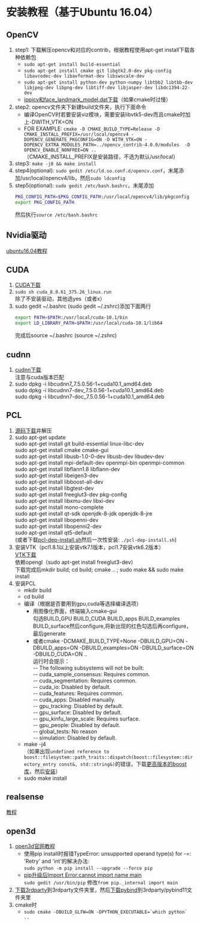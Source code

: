 # 安装教程（基于Ubuntu 16.04）

## OpenCV
1. step1: 下载解压opencv和对应的contrib，根据教程使用apt-get install下载各种依赖包  
    * `sudo apt-get install build-essential`  
    * `sudo apt-get install cmake git libgtk2.0-dev pkg-config libavcodec-dev libavformat-dev libswscale-dev`  
    * `sudo apt-get install python-dev python-numpy libtbb2 libtbb-dev libjpeg-dev libpng-dev libtiff-dev libjasper-dev libdc1394-22-dev`  
    * [ippicv和face_landmark_model.dat下载](https://blog.csdn.net/CSDN330/article/details/86747867)（如果cmake时过慢）  
2. step2: opencv文件夹下新建build文件夹，执行下面命令  
    * 编译OpenCV时若要安装viz模块，需要安装libvtk5-dev而且cmake时加上-DWITH_VTK=ON 
    * FOR EXAMPLE: `cmake -D CMAKE_BUILD_TYPE=Release -D CMAKE_INSTALL_PREFIX=/usr/local/opencv4 -DOPENCV_GENERATE_PKGCONFIG=ON -D WITH_VTK=ON -DOPENCV_EXTRA_MODULES_PATH=../opencv_contrib-4.0.0/modules  -D OPENCV_ENABLE_NONFREE=ON ..`    
    （CMAKE_INSTALL_PREFIX是安装路径，不选为默认/usr/local）
3. step3: `make -j8 && make install`  
4. step4(optional): `sudo gedit /etc/ld.so.conf.d/opencv.conf`，末尾添加/usr/local/opencv4/lib，然后`sudo ldconfig`  
5. step5(optional): `sudo gedit /etc/bash.bashrc`，末尾添加      
    ```bash
    PKG_CONFIG_PATH=$PKG_CONFIG_PATH:/usr/local/opencv4/lib/pkgconfig  
    export PKG_CONFIG_PATH  
    ```
	  然后执行`source /etc/bash.bashrc`  
    
## Nvidia驱动
[ubuntu16.04教程](https://www.cnblogs.com/xinyf/p/5960480.html)

## CUDA
1. [CUDA下载](https://developer.nvidia.com/cuda-downloads)
2. `sudo sh cuda_8.0.61_375.26_linux.run`  
    除了不安装驱动，其他选yes（或者x）
3. sudo gedit ~/.bashrc (sudo gedit ~/.zshrc)添加下面两行
     ```bash
     export PATH=$PATH:/usr/local/cuda-10.1/bin
     export LD_LIBRARY_PATH=$PATH:/usr/local/cuda-10.1/lib64
     ```
    完成后source ~/.bashrc (source ~/.zshrc)
    
## cudnn
1. [cudnn下载](https://developer.nvidia.com/rdp/cudnn-archive)  
注意与cuda版本匹配  
2. sudo dpkg -i libcudnn7_7.5.0.56-1+cuda10.1_amd64.deb  
sudo dpkg -i libcudnn7-dev_7.5.0.56-1+cuda10.1_amd64.deb  
sudo dpkg -i libcudnn7-doc_7.5.0.56-1+cuda10.1_amd64.deb  

## PCL
1. [源码下载](https://github.com/PointCloudLibrary/pcl)并解压
2.  sudo apt-get update  
    sudo apt-get install git build-essential linux-libc-dev  
    sudo apt-get install cmake cmake-gui   
    sudo apt-get install libusb-1.0-0-dev libusb-dev libudev-dev  
    sudo apt-get install mpi-default-dev openmpi-bin openmpi-common    
    sudo apt-get install libflann1.8 libflann-dev  
    sudo apt-get install libeigen3-dev  
    sudo apt-get install libboost-all-dev  
    sudo apt-get install libgtest-dev  
    sudo apt-get install freeglut3-dev pkg-config  
    sudo apt-get install libxmu-dev libxi-dev  
    sudo apt-get install mono-complete  
    sudo apt-get install qt-sdk openjdk-8-jdk openjdk-8-jre  
    sudo apt-get install libopenni-dev   
    sudo apt-get install libopenni2-dev  
    sudo apt-get install qt5-default  
    (或者下载[pcl-dep-install.sh](./pcl-dep-install.sh)然后一次性安装:  `./pcl-dep-install.sh`)
3. 安装VTK（pcl1.8.1以上安装vtk7.1版本，pcl1.7安装vtk6.2版本）  
[VTK下载](https://vtk.org/download/)  
依赖opengl（sudo apt-get install freeglut3-dev）   
下载完成后mkdir build; cd build; cmake .. ; sudo make && sudo make install
4. 安装PCL
    * mkdir build  
    * cd build  
    * 编译（根据是否要用到gpu,cuda等选择编译选项）
        * 用图像化界面，终端输入cmake-gui  
	勾选BUILD_GPU BUILD_CUDA BUILD_apps BUILD_examples BUILD_surface然后configure,将新出现的红色勾选后再configure，最后generate  
        * 或者cmake -DCMAKE_BUILD_TYPE=None  -DBUILD_GPU=ON  -DBUILD_apps=ON  -DBUILD_examples=ON -DBUILD_surface=ON -DBUILD_CUDA=ON ..  
        运行时会提示：  
        -- The following subsystems will not be built:  
        --   cuda_sample_consensus: Requires common.  
        --   cuda_segmentation: Requires common.  
        --   cuda_io: Disabled by default.  
        --   cuda_features: Requires common.  
        --   cuda_apps: Disabled manually.  
        --   gpu_tracking: Disabled by default.  
        --   gpu_surface: Disabled by default.  
        --   gpu_kinfu_large_scale: Requires surface.  
        --   gpu_people: Disabled by default.  
        --   global_tests: No reason  
        --   simulation: Disabled by default.
    * make -j4  
    （如果出现`undefined reference to boost::filesystem::path_traits::dispatch(boost::filesystem::directory_entry const&, std::string&)`的错误，下载[更高版本的boost库](https://www.boost.org/users/history/version_1_69_0.html)，然后[安装](https://blog.csdn.net/lvyibin890/article/details/80888554)）
    * sudo make install

## realsense
[教程](https://github.com/IntelRealSense/librealsense/blob/master/doc/distribution_linux.md)  

## open3d
1. [open3d官网教程](http://www.open3d.org/docs/compilation.html#ubuntu)  
    * 使用pip install时报错TypeError: unsupported operand type(s) for -=: 'Retry' and 'int'的解决办法:  
`sudo python -m pip install --upgrade --force pip`  
    * [pip升级后Import Error:cannot import name main](https://blog.csdn.net/zong596568821xp/article/details/80410416)  
    `sudo gedit /usr/bin/pip` 修改`from pip._internal import main`  
2. [下载3rdparty](https://github.com/intel-isl/Open3D-3rdparty/tree/adac428ffa79f9e0e0a17878b5b246295d53dbb3)到3rdparty文件夹里，然后[下载pybind](https://github.com/pybind/pybind11)到3rdparty/pybind11文件夹里  
3. cmake时  
    * ```sudo cmake -DBUILD_GLFW=ON -DPYTHON_EXECUTABLE=`which python` ..```
